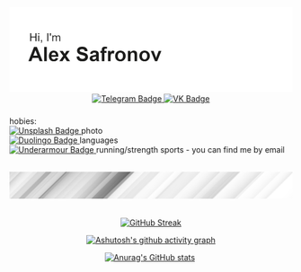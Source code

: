 <div id="header" align="center"> 
  
 <img src="https://github.com/safroalex/safroalex/blob/main/newHeader.png" width="1500"/>

   <div id="badges1" align="center"> 
  
  <a href="https://t.me/safroalex">
    <img src="https://img.shields.io/badge/telegram-grey?logo=telegram&logoColor=white&style=for-the-badge" alt="Telegram Badge"/>
 </a>
  
  <a href="https://vk.com/safroalex">
    <img src="https://img.shields.io/badge/VK-grey?logo=VK&logoColor=white&style=for-the-badge" alt="VK Badge"/>
 </a>
     
 </div>
  
<div id="about me" align="left">
  
  ### 
 hobies:\
    <a href="https://unsplash.com/@safroalex">
    <img src="https://img.shields.io/badge/Unsplash-black?logo=Unsplash&logoColor=white&style=for-the-badge" alt="Unsplash Badge"/>
    </a>  photo
    \
    <a href="https://www.duolingo.com/profile/safroalex">
    <img src="https://img.shields.io/badge/Duolingo-black?logo=duolingo&logoColor=white&style=for-the-badge" alt="Duolingo Badge"/>
    </a>  languages
    \
    <a href="https://www.mapmyrun.com/auth/login?next=%2Factivity_feed">
    <img src="https://img.shields.io/badge/underarm-black?logo=underarmour&logoColor=white&style=for-the-badge" alt="Underarmour Badge"/> 
    </a>  running/strength sports - you can find me by email
  </div> 
     &nbsp
   <img src="https://github.com/safroalex/safroalex/blob/main/whiteStripe.jpg" width="1500"/>
     &nbsp 
  
   <div id="my stats1" align="center">

   [![GitHub Streak](http://github-readme-streak-stats.herokuapp.com?user=safroalex&theme=midnight-purple&mode=weekly)](https://git.io/streak-stats)
    
   </div> 
  
    
  <div id="my stats2" align="center">
    
   [![Ashutosh's github activity graph](https://github-readme-activity-graph.cyclic.app/graph?username=safroalex&&custom_title=%20&theme=high-contrast)](https://github.com/ashutosh00710/github-readme-activity-graph)
    
 <!-- #### Litcode -->
 <!-- [![KnlnKS's LeetCode stats](https://leetcode-stats-six.vercel.app/api?username=alexsafr)](https://leetcode.com/alexsafr/) -->
    
  </div>
     
   <div id="my stats3" align="center">
      
   [![Anurag's GitHub stats](https://github-readme-stats.vercel.app/api?username=safroalex&count_private=true&show_icons=true&theme=midnight-purple&show_owner=true&hide=stars,contribs&custom_title)](https://github.com/anuraghazra/github-readme-stats)&nbsp;
 <!---  [![Top Langs](https://github-readme-stats.vercel.app/api/top-langs/?username=safroalex&layout=compact&theme=midnight-purple&hide=VHDL,Fortran,C,Pascal,Makefile,Batchfile,Shell)](https://github.com/anuraghazra/github-readme-stats) --->
 <!---     
   </div>
     
   <div id="Tools" align="center">

   <a href="https://www.codesys.com/">
   <img src="https://github.com/safroalex/safroalex/blob/main/CoDeSys.png" title="Codesys" alt="Codesys" width="60" height="60"/>&nbsp;
    </a>
   <a href="https://www.java.com/ru/"> 
   <img src="https://github.com/devicons/devicon/blob/master/icons/java/java-original-wordmark.svg" title="Java" alt="Java" width="60" height="60"/>&nbsp;
    </a>
   <a href="https://git-scm.com/">  
   <img src="https://github.com/devicons/devicon/blob/master/icons/git/git-original.svg" title="Git" alt="Git" width="60" height="60"/>&nbsp;
    </a> 
   <a href="https://www.docker.com/"> 
   <img src="https://github.com/devicons/devicon/blob/master/icons/docker/docker-original.svg" title="Docker" alt="Docker" width="60" height="60"/>&nbsp;
    </a>
   <a href="https://www.figma.com">  
   <img src="https://github.com/devicons/devicon/blob/master/icons/figma/figma-original.svg" title="Figma" alt="Figma" width="60" height="60"/>&nbsp;
    </a>
  </div>
  --->
 </div>
  

